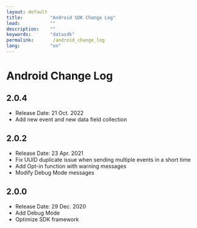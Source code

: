 ```yaml
---
layout: default
title:          "Android SDK Change Log"
lead:           ""
description:    ""
keywords:       "datasdk"
permalink:       /android_change_log
lang:           "en"
---
```

# Android Change Log

## 2.0.4

* Release Date: 21 Oct. 2022
* Add new event and new data field collection 

## 2.0.2

* Release Date: 23 Apr. 2021
* Fix UUID duplicate issue when sending multiple events in a short time
* Add Opt-in function with warning messages
* Modify Debug Mode messages

## 2.0.0

* Release Date: 29 Dec. 2020
* Add Debug Mode
* Optimize SDK framework
